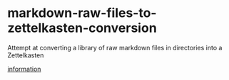 # markdown-raw-files-to-zettelkasten-conversion
Attempt at converting a library of raw markdown files in directories into a Zettelkasten

[information](/zet/20221006013612/README.md)
